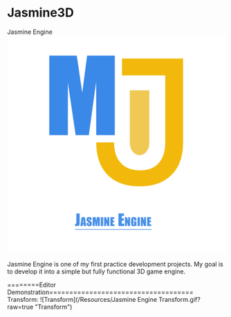 # Jasmine3D
Jasmine Engine
![Jasmine](/Resources/Branding/Jasmine_Engine_Logo_Light.png?raw=true "Jasmine")

Jasmine Engine is one of my first practice development projects. My goal is to develop it into a simple but fully functional 3D game engine.

========Editor Demonstration====================================
Transform:
![Transform](/Resources/Jasmine Engine Transform.gif?raw=true "Transform")
